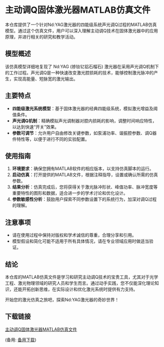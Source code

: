 # 主动调Q固体激光器MATLAB仿真文件

本仓库提供了一个针对Nd:YAG激光器的四能级系统声光调Q过程的MATLAB仿真模型。通过这个仿真文件，用户可以深入理解主动调Q技术在固体激光器中的应用原理，并进行相关的研究和教学活动。

## 模型概述

该仿真模型详细地复现了 Nd:YAG (掺钕钇铝石榴石) 激光器在采用声光调Q机制下的工作过程。声光调Q是一种快速改变激光腔损耗的技术，能够控制激光脉冲的产生，实现高能量、短脉宽的激光输出。

## 主要特点

- **四能级激光系统模型**：基于固体激光器的经典四能级系统，模拟激光增益及阈值条件。
- **声光调Q机制**：精确模拟声光调制器对腔内损耗的影响，调整时间响应特性，以达到快速“开关”效果。
- **参数可调节**：允许用户自由修改关键参数，如泵浦功率、谐振腔参数、调Q器件特性等，以便于进行不同的实验配置。
  
## 使用指南

1. **环境要求**：确保您拥有MATLAB软件的相应版本，以支持仿真脚本的运行。
2. **启动仿真**：打开提供的MATLAB文件，根据注释指导，设置或确认所需的仿真参数。
3. **结果分析**：仿真完成后，您将获得关于激光脉冲形状、峰值功率、脉冲宽度等重要特性的图形和数据，适合进一步的学术讨论和优化设计。
4. **参数敏感性分析**：鼓励用户探索不同参数设置下的系统行为，加深对调Q过程的理解。

## 注意事项

- 请在使用过程中保持对版权和学术诚信的尊重，合理分享和引用。
- 模型假设和简化可能不适用于所有具体情况，请在专业领域应用时做适当验证。

## 结论

本仓库的MATLAB仿真文件是学习和研究主动调Q技术的宝贵工具，尤其对于光学工程、激光物理领域的研究人员和学生而言。通过动手实践，您不仅能深化理论知识，还能开拓创新思维，在实际设计和优化激光系统时提供有力支持。

开始您的激光仿真之旅吧，探索Nd:YAG激光器的奇妙世界！

## 下载链接
[主动调Q固体激光器MATLAB仿真文件](https://pan.quark.cn/s/45fcc88bdb2d) 

(备用: [备用下载](https://pan.baidu.com/s/1twP8U6TAPNlFLAXwl0gkOg?pwd=1234))
